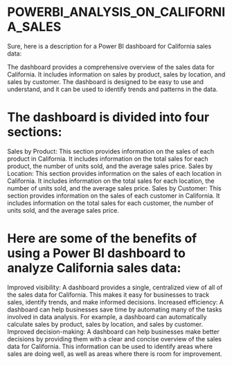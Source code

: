 # POWERBI_ANALYSIS_ON_CALIFORNIA_SALES
Sure, here is a description for a Power BI dashboard for California sales data:

The dashboard provides a comprehensive overview of the sales data for California. It includes information on sales by product, sales by location, and sales by customer. The dashboard is designed to be easy to use and understand, and it can be used to identify trends and patterns in the data.

# The dashboard is divided into four sections:
Sales by Product: This section provides information on the sales of each product in California. It includes information on the total sales for each product, the number of units sold, and the average sales price.
Sales by Location: This section provides information on the sales of each location in California. It includes information on the total sales for each location, the number of units sold, and the average sales price.
Sales by Customer: This section provides information on the sales of each customer in California. It includes information on the total sales for each customer, the number of units sold, and the average sales price.

# Here are some of the benefits of using a Power BI dashboard to analyze California sales data:
Improved visibility: A dashboard provides a single, centralized view of all of the sales data for California. This makes it easy for businesses to track sales, identify trends, and make informed decisions.
Increased efficiency: A dashboard can help businesses save time by automating many of the tasks involved in data analysis. For example, a dashboard can automatically calculate sales by product, sales by location, and sales by customer.
Improved decision-making: A dashboard can help businesses make better decisions by providing them with a clear and concise overview of the sales data for California. This information can be used to identify areas where sales are doing well, as well as areas where there is room for improvement.
